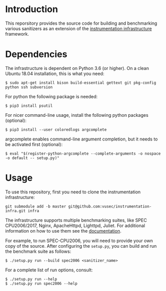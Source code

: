 
# Introduction
This reporsitory provides the source code for building and benchmarking various sanitizers as an extension of the [instrumentation infrastructure](https://github.com/vusec/instrumentation-infra) framework.

# Dependencies
The infrastructure is dependent on Python 3.6 (or higher). On a clean Ubuntu 18.04 installation, this is what you need:

```
$ sudo apt-get install bison build-essential gettext git pkg-config python ssh subversion
```

For python the following package is needed:
```
$ pip3 install psutil
```

For nicer command-line usage, install the following python packages (optional):
```
$ pip3 install --user coloredlogs argcomplete
```

argcomplete enables command-line argument completion, but it needs to be activated first (optional):
```
$ eval "$(register-python-argcomplete --complete-arguments -o nospace -o default -- setup.py)"
```

# Usage
To use this repository, first you need to clone the instrumentation infrastructure:

```
git submodule add -b master git@github.com:vusec/instrumentation-infra.git infra
```

The infrastructure supports multiple benchmarking suites, like SPEC CPU2006/2017, Nginx, ApacheHttpd, Lighttpd, Juliet. For additional information on how to use them see the [documentation](https://instrumentation-infra.readthedocs.io/en/master/targets.html).

For example, to run SPEC-CPU2006, you will need to provide your own copy of the source. After configuring the `setup.py`, you can build and run the benchmark suite as follows:

```
$ ./setup.py run --build spec2006 <sanitizer_name>
```

For a complete list of run options, consult:
```
$ ./setup.py run --help
$ ./setup.py run spec2006 --help
```